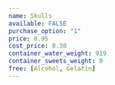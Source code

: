 ```yaml
---
name: Skulls
available: FALSE
purchase_option: "1"
price: 0.95
cost_price: 0.38
container_water_weight: 919
container_sweets_weight: 0
free: [Alcohol, Gelatin]
---
```

